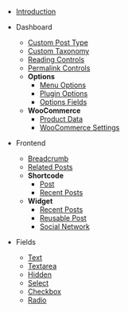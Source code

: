 * [Introduction](/)

- Dashboard

  - [Custom Post Type](dashboard/post-type.md "Register custom post types")
  - [Custom Taxonomy](dashboard/taxonomy.md "Register custom taxonomy objects")
  - [Reading Controls](dashboard/reading.md "Register static page dropdown field(s) to the \"Reading\" settings page")
  - [Permalink Controls](dashboard/permalink.md "Register text-field(s) to the \"Permalinks\" settings page")
  - **Options**
    - [Menu Options](dashboard/menu-options.md "Register menu specific custom input controls")
    - [Plugin Options](dashboard/options.md "Register a plugin’s options page")
    - [Options Fields](dashboard/options-fields.md "Register plugin’s options fieldset")
  - **WooCommerce**
    - [Product Data](dashboard/woocommerce/product-data.md "Register product specific custom meta-data controls")
    - [WooCommerce Settings](dashboard/woocommerce/wc-settings.md "Register custom controls to the WooCommerce’s \"Settings\" page")

- Frontend

  - [Breadcrumb](frontend/breadcrumb.md "Generate a list of breadcrumb trails")
  - [Related Posts](frontend/related-posts.md "Generate a list of related posts")
  - **Shortcode**
      - [Post](frontend/shortcode/post.md "A single post based on given/selected post-id")
      - [Recent Posts](frontend/shortcode/recent-posts.md "A list of recent posts generated via custom shortcode attributes")
  - **Widget**
      - [Recent Posts](frontend/widget/recent-posts.md "Output a list of most recent published posts")
      - [Reusable Post](frontend/widget/reusable-post.md "Output a selected reusable-post content on the sidebar")
      - [Social Network](frontend/widget/social-network.md "Output a list of social network icons on the sidebar")

- Fields

  - [Text](dashboard/fields/text-field.md "Register text-field")
  - [Textarea](dashboard/fields/textarea-field.md "Register textarea-field")
  - [Hidden](dashboard/fields/hidden-field.md "Register hidden-field")
  - [Select](dashboard/fields/select-field.md "Register select-field")
  - [Checkbox](dashboard/fields/checkbox-field.md "Register checkbox-field")
  - [Radio](dashboard/fields/radio-field.md "Register radio-fields")